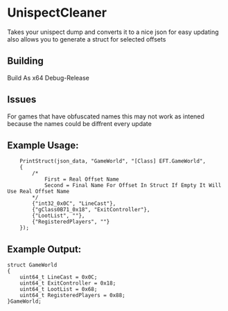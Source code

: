 # UnispectCleaner
Takes your unispect dump and converts it to a nice json for easy updating also allows you to generate a struct for selected offsets 

## Building
Build As x64 Debug-Release

## Issues
For games that have obfuscated names this may not work as intened because the names could be diffrent every update

## Example Usage:
```
    PrintStruct(json_data, "GameWorld", "[Class] EFT.GameWorld", 
    {
        /*
            First = Real Offset Name
            Second = Final Name For Offset In Struct If Empty It Will Use Real Offset Name
        */
        {"int32_0x0C", "LineCast"},
        {"gClass0B71_0x18", "ExitController"},
        {"LootList", ""},
        {"RegisteredPlayers", ""}
    });
```

## Example Output:
```
struct GameWorld
{
    uint64_t LineCast = 0x0C;
    uint64_t ExitController = 0x18;
    uint64_t LootList = 0x68;
    uint64_t RegisteredPlayers = 0x88;
}GameWorld;
```
